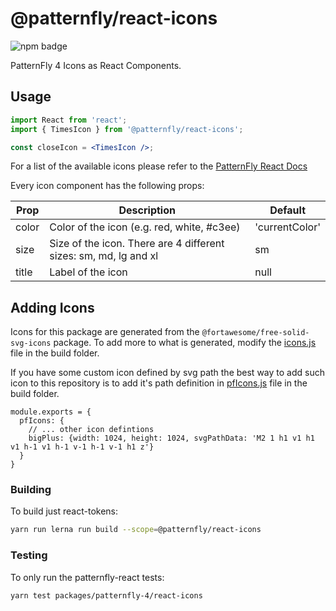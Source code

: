 # @patternfly/react-icons

![npm badge](https://img.shields.io/npm/v/@patternfly/react-icons.svg?style=for-the-badge)

PatternFly 4 Icons as React Components.

## Usage

```jsx
import React from 'react';
import { TimesIcon } from '@patternfly/react-icons';

const closeIcon = <TimesIcon />;
```

For a list of the available icons please refer to the [PatternFly React Docs](https://patternfly-react.surge.sh/patternfly-4/icons/Icons/)

Every icon component has the following props:

| Prop  | Description                                                      | Default        |
| ----- | ---------------------------------------------------------------- | -------------- |
| color | Color of the icon (e.g. red, white, #c3ee)                       | 'currentColor' |
| size  | Size of the icon. There are 4 different sizes: sm, md, lg and xl | sm             |
| title | Label of the icon                                                | null           |

## Adding Icons

Icons for this package are generated from the `@fortawesome/free-solid-svg-icons` package. To add more to what is generated, modify the [icons.js](./build/icons.js) file in the build folder.

If you have some custom icon defined by svg path the best way to add such icon to this repository is to add it's path definition in [pfIcons.js](./build/pfIcons.js) file in the build folder.
```JS
module.exports = {
  pfIcons: {
    // ... other icon defintions
    bigPlus: {width: 1024, height: 1024, svgPathData: 'M2 1 h1 v1 h1 v1 h-1 v1 h-1 v-1 h-1 v-1 h1 z'}
  }
}
```

### Building

To build just react-tokens:

```sh
yarn run lerna run build --scope=@patternfly/react-icons
```

### Testing

To only run the patternfly-react tests:

```
yarn test packages/patternfly-4/react-icons
```
